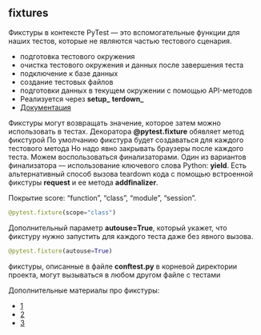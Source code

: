 ## fixtures

Фикстуры в контексте PyTest — это вспомогательные функции для наших тестов, которые не являются частью тестового сценария.
- подготовка тестового окружения 
- очистка тестового окружения и данных после завершения теста
- подключение к базе данных
- создание тестовых файлов 
- подготовки данных в текущем окружении с помощью API-методов
- Реализуется через **setup_** **terdown_**
- [Документация](https://docs.pytest.org/en/latest/xunit_setup.html#module-level-setup-teardown)

Фикстуры могут возвращать значение, которое затем можно использовать в тестах. 
Декоратора **@pytest.fixture** обявляет метод фикстурой
По умолчанию фикстура будет создаваться для каждого тестового метода
Но надо явно закрывать браузеры после каждого теста. Можем воспользоваться финализаторами. 
Один из вариантов финализатора — использование ключевого слова Python: **yield**. 
Есть альтернативный способ вызова teardown кода с помощью встроенной фикстуры **request** и ее метода **addfinalizer**.

Покрытие score: “function”, “class”, “module”, “session”.
```python
@pytest.fixture(scope="class") 
```

Дополнительный параметр **autouse=True**, который укажет, что фикстуру нужно запустить для каждого теста даже без явного вызова.
```python
@pytest.fixture(autouse=True)
```

фикстуры, описанные в файле **conftest.py** в корневой директории проекта, могут вызываться в любом другом файле с тестами

Дополнительные материалы про фикстуры:
- [1](https://habr.com/ru/company/yandex/blog/242795/)
- [2](https://medium.com/@dmrlx/%D0%B2%D0%B2%D0%B5%D0%B4%D0%B5%D0%BD%D0%B8%D0%B5-%D0%B2-pytest-cc6175c7d0dc)
- [3](https://docs.pytest.org/en/latest/fixture.html)